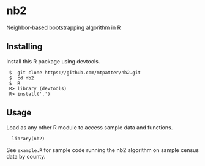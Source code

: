 # nb2

Neighbor-based bootstrapping algorithm in R

## Installing

Install this R package using devtools.

``` 
 $  git clone https://github.com/mtpatter/nb2.git
 $  cd nb2
 $  R
 R> library (devtools)
 R> install('.')
```

## Usage

Load as any other R module to access sample data and functions.
``` 
  library(nb2)
```

See `example.R` for sample code running the nb2 algorithm on sample census data by county.

